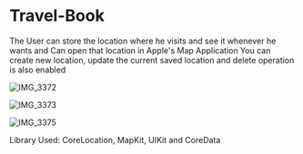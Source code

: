 # Travel-Book
The User can store the location where he visits and see it whenever he wants and Can open that location in Apple's Map Application
You can create new location, update the current saved location and delete operation is also enabled

![IMG_3372](https://github.com/Sagar5426/Travel-Book/assets/108585817/4f175496-208b-43c5-8923-bf29a90edb81)

![IMG_3373](https://github.com/Sagar5426/Travel-Book/assets/108585817/a05a4360-34c0-435a-b48f-924f7fc8f1d3)

![IMG_3375](https://github.com/Sagar5426/Travel-Book/assets/108585817/77aae9dd-7a59-4640-a6c0-b82da06bb9fa)



Library Used: CoreLocation, MapKit, UIKit and CoreData
